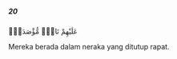 ##### 20

<span class="ayah">عَلَيْهِمْ نَارٌۭ مُّؤْصَدَةٌۢ</span>

<span class="ayah_translation">Mereka berada dalam neraka yang ditutup rapat.</span>

